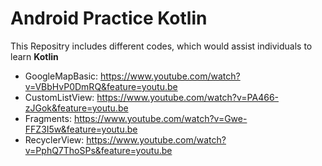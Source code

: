 # Android Practice Kotlin

This Repositry includes different codes, which would assist individuals to learn **Kotlin**

- GoogleMapBasic: https://www.youtube.com/watch?v=VBbHvP0DmRQ&feature=youtu.be
- CustomListView: https://www.youtube.com/watch?v=PA466-zJGok&feature=youtu.be
- Fragments: https://www.youtube.com/watch?v=Gwe-FFZ3I5w&feature=youtu.be
- RecyclerView: https://www.youtube.com/watch?v=PphQ7ThoSPs&feature=youtu.be
